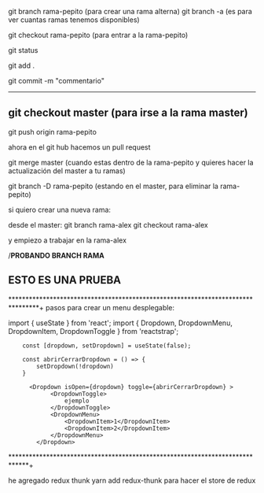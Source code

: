 git branch rama-pepito (para crear una rama alterna)
git branch -a (es para ver cuantas ramas tenemos disponibles)

git checkout rama-pepito (para entrar a la rama-pepito)

git status

git add .

git commit -m "commentario"

---

## git checkout master (para irse a la rama master)

git push origin rama-pepito

ahora en el git hub hacemos un pull request

git merge master (cuando estas dentro de la rama-pepito y quieres hacer la actualización del master a tu ramas)

git branch -D rama-pepito (estando en el master, para eliminar la rama-pepito)

si quiero crear una nueva rama:

desde el master:
git branch rama-alex
git checkout rama-alex

y empiezo a trabajar en la rama-alex

/**PROBANDO BRANCH RAMA**

## ESTO ES UNA PRUEBA


********************************************************************************+
pasos para crear un menu desplegable:

import { useState } from 'react';
import { Dropdown, DropdownMenu, DropdownItem, DropdownToggle  } from 'reactstrap';

        const [dropdown, setDropdown] = useState(false);
        
        const abrirCerrarDropdown = () => {
            setDropdown(!dropdown)
        }

          <Dropdown isOpen={dropdown} toggle={abrirCerrarDropdown} >
                <DropdownToggle>
                    ejemplo
                </DropdownToggle>
                <DropdownMenu>
                    <DropdownItem>1</DropdownItem>
                    <DropdownItem>2</DropdownItem>
                </DropdownMenu>
            </Dropdown>
 *****************************************************************************+ 

 he agregado redux thunk
    yarn add redux-thunk 
para hacer el store de redux